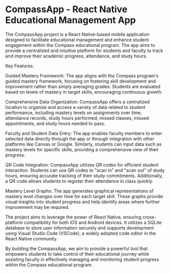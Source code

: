 # CompassApp - React Native Educational Management App

The CompassApp project is a React Native-based mobile application designed to facilitate educational management and enhance student engagement within the Compass educational program. The app aims to provide a centralized and intuitive platform for students and faculty to track and improve their academic progress, attendance, and study hours.

Key Features:

Guided Mastery Framework: The app aligns with the Compass program's guided mastery framework, focusing on fostering skill development and improvement rather than simply averaging grades. Students are evaluated based on levels of mastery in target skills, encouraging continuous growth.

Comprehensive Data Organization: CompassApp offers a centralized location to organize and access a variety of data related to student performance, including mastery levels on assignments over time, attendance records, study hours performed, missed classes, missed appointments, and study hours needed to pass.

Faculty and Student Data Entry: The app enables faculty members to enter selected data directly through the app or through integration with other platforms like Canvas or Google. Similarly, students can input data such as mastery levels for specific skills, providing a comprehensive view of their progress.

QR Code Integration: CompassApp utilizes QR codes for efficient student interaction. Students can use QR codes to "scan in" and "scan out" of study hours, ensuring accurate tracking of their study commitments. Additionally, a QR code allows students to register their attendance in class quickly.

Mastery Level Graphs: The app generates graphical representations of mastery level changes over time for each target skill. These graphs provide visual insights into student progress and help identify areas where further improvement may be required.

The project aims to leverage the power of React Native, ensuring cross-platform compatibility for both iOS and Android devices. It utilizes a SQLite database to store user information securely and supports development using Visual Studio Code (VSCode), a widely adopted code editor in the React Native community.

By building the CompassApp, we aim to provide a powerful tool that empowers students to take control of their educational journey while assisting faculty in effectively managing and monitoring student progress within the Compass educational program.
